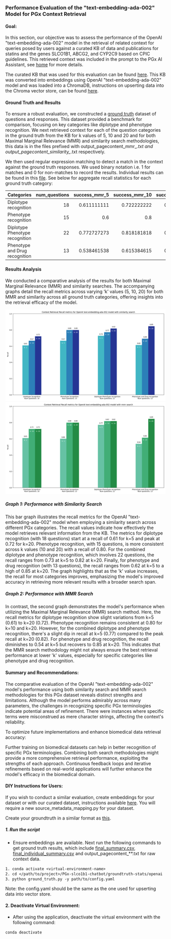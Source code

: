 ###  Performance Evaluation of the "text-embedding-ada-002" Model for PGx Context Retrieval

#### Goal:
In this section, our objective was to assess the performance of the OpenAI "text-embedding-ada-002" model in the retrieval of related context for queries posed by users against a curated KB of data and publications for statins and the genes SLCO1B1, ABCG2, and CYP2C9 based on CPIC guidelines. This retrieved context was included in the prompt to the PGx AI Assistant, see [home](https://github.com/BCM-HGSC/PGx-slco1b1-chatbot) for more details.

The curated KB that was used for this evaluation can be found [here](https://github.com/BCM-HGSC/PGx-slco1b1-chatbot/tree/main/data). This KB was converted into embeddings using OpenAI "text-embedding-ada-002" model and was loaded into a ChromaDB, instructions on upserting data into the Chroma vector store, can be found [here](https://github.com/BCM-HGSC/PGx-slco1b1-chatbot/tree/main/upsert).

#### Ground Truth and Results
To ensure a robust evaluation, we constructed a [ground truth](https://github.com/BCM-HGSC/PGx-slco1b1-chatbot/blob/main/groundtruth-eval/openai/llm_gt.csv) dataset of questions and responses. This dataset provided a benchmark for comparison, focusing on key categories like diplotype and phenotype recognition. We next retrieved context for each of the question categories in the ground truth from the KB for k values of 5, 10 and 20 and for both Maximal Marginal Relevance (MMR) and similarity search methodologies, this data is in the files prefixed with output_pagecontent_mmr_*.txt and output_pagecontent_similarity_*.txt respectively. 

We then used regular expression matching to detect a match in the context against the ground truth responses. We used binary notation i.e. 1 for matches and 0 for non-matches to record the results. Individual results can be found in this [file](https://github.com/BCM-HGSC/PGx-slco1b1-chatbot/blob/main/groundtruth-eval/openai/final_individual_summary.csv). See below for aggregate recall statistics for each ground truth category:

| Categories                        | num_questions | success_mmr_5 | success_mmr_10 | success_mmr_20 | success_similarity_5 | success_similarity_10 | success_similarity_20 |
|----------------------------------|--------------:|--------------:|---------------:|---------------:|---------------------:|----------------------:|----------------------:|
| Diplotype recognition             | 18           | 0.611111111  | 0.722222222   | 0.722222222   | 0.611111111         | 0.666666667          | 0.722222222          |
| Phenotype recognition             | 15           | 0.6          | 0.8           | 0.8           | 0.666666667         | 0.8                  | 0.8                  |
| Diplotype Phenotype recognition   | 22           | 0.772727273  | 0.818181818   | 0.818181818   | 0.727272727         | 0.772727273          | 0.818181818          |
| Phenotype and Drug recognition    | 13           | 0.538461538  | 0.615384615   | 0.846153846   | 0.615384615         | 0.692307692          | 0.846153846          |

#### Results Analysis
We conducted a comparative analysis of the results for both Maximal Marginal Relevance (MMR) and similarity searches. The accompanying graphs detail the recall metrics across varying ‘k’ values (5, 10, 20) for both MMR and similarity across all ground truth categories, offering insights into the retrieval efficacy of the model.

![Graph 1: Similarity retrieval recall metrics](similarity_recall_plot.png)
![Graph 2: MMR retrieval recall metrics](mmr_recall_plot.png)

##### Graph 1: Performance with Similarity Search
This bar graph illustrates the recall metrics for the OpenAI "text-embedding-ada-002" model when employing a similarity search across different PGx categories. The recall values indicate how effectively the model retrieves relevant information from the KB. The metrics for diplotype recognition (with 18 questions) start at a recall of 0.61 for k=5 and peak at 0.72 for k=20. Phenotype recognition, with 15 questions, is more consistent across k values (10 and 20) with a recall of 0.80. For the combined diplotype and phenotype recognition, which involves 22 questions, the recall ranges from 0.73 at k=5 to 0.82 at k=20. Finally, for phenotype and drug recognition (with 13 questions), the recall ranges from 0.62 at k=5 to a high of 0.85 at k=20. The graph highlights that as the 'k' value increases, the recall for most categories improves, emphasizing the model's improved accuracy in retrieving more relevant results with a broader search span.

##### Graph 2: Performance with MMR Search
In contrast, the second graph demonstrates the model's performance when utilizing the Maximal Marginal Relevance (MMR) search method. Here, the recall metrics for diplotype recognition show slight variations from k=5 (0.61) to k=20 (0.72). Phenotype recognition remains consistent at 0.80 for k=10 and k=20. However, for the combined diplotype and phenotype recognition, there's a slight dip in recall at k=5 (0.77) compared to the peak recall at k=20 (0.82). For phenotype and drug recognition, the recall diminishes to 0.54 at k=5 but recovers to 0.85 at k=20. This indicates that the MMR search methodology might not always ensure the best retrieval performance at lower 'k' values, especially for specific categories like phenotype and drug recognition.

#### Summary and Recommendations:
The comparative evaluation of the OpenAI "text-embedding-ada-002" model's performance using both similarity search and MMR search methodologies for this PGx dataset reveals distinct strengths and limitations. Although the model performs admirably across many parameters, the challenges in recognizing specific PGx terminologies indicate potential areas of refinement. There were instances where specific terms were misconstrued as mere character strings, affecting the context's reliability.

To optimize future implementations and enhance biomedical data retrieval accuracy:

Further training on biomedical datasets can help in better recognition of specific PGx terminologies.
Combining both search methodologies might provide a more comprehensive retrieval performance, exploiting the strengths of each approach.
Continuous feedback loops and iterative refinements based on real-world applications will further enhance the model's efficacy in the biomedical domain.

#### DIY Instructions for Users:
If you wish to conduct a similar evaluation, create embeddings for your dataset or with our curated dataset, instructions available [here](https://github.com/BCM-HGSC/PGx-slco1b1-chatbot/tree/main/upsert). You will require a new source_metadata_mapping.py for your dataset. 

Create your groundtruth in a similar format as [this](https://github.com/BCM-HGSC/PGx-slco1b1-chatbot/blob/main/groundtruth-eval/openai/llm_gt.csv).

##### 1. Run the script  
* Ensure embeddings are available. Next run the following commands to get ground truth results, which include [final_summary.csv](final_summary.csv), [final_individual_summary.csv](final_individual_summary.csv) and output_pagecontent_**.txt for raw context data.
```
1. conda activate <virtual-environment-name>
2. cd </path/to/project>/PGx-slco1b1-chatbot/groundtruth-stats/openai
3. python ground_truth.py -y path/to/config.yaml
```
Note: the config.yaml should be the same as the one used for upserting data into vector store.

#### 2. Deactivate Virtual Environment:
* After using the application, deactivate the virtual environment with the following command:
```commandline
conda deactivate  
```
